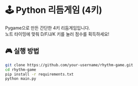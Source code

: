 # 🕹️ Python 리듬게임 (4키)

Pygame으로 만든 간단한 4키 리듬게임입니다.  
노트 타이밍에 맞춰 D/F/J/K 키를 눌러 점수를 획득하세요!

## 🎮 실행 방법

```bash
git clone https://github.com/your-username/rhythm-game.git
cd rhythm-game
pip install -r requirements.txt
python main.py
